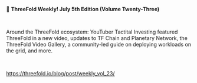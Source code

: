 📰 **ThreeFold Weekly! July 5th Edition (Volume Twenty-Three)**

<br/>

Around the ThreeFold ecosystem: YouTuber Tactital Investing featured ThreeFold in a new video, updates to TF Chain and Planetary Network, the ThreeFold Video Gallery, a community-led guide on deploying workloads on the grid, and more.

<br/>

https://threefold.io/blog/post/weekly_vol_23/